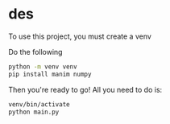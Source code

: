 # des

To use this project, you must create a venv

Do the following

```bash
python -m venv venv
pip install manim numpy
```

Then you're ready to go!
All you need to do is:
```bash
venv/bin/activate
python main.py
```
